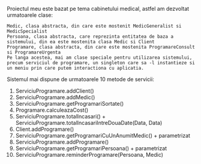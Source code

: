 Proiectul meu este bazat pe tema cabinetului medical, astfel am dezvoltat urmatoarele clase:

    Medic, clasa abstracta, din care este mostenit MedicGeneralist si MedicSpecialist
    Persoana, clasa abstracta, care reprezinta entitatea de baza a sistemului, din ea este mostenita clasa Medic si Client
    Programare, clasa abstracta, din care este mostenita ProgramareConsult si ProgramareUrgenta
    Pe langa acestea, mai am clase speciale pentru utilizarea sistemului, precum serviciul de programare, un singleton care sa -l instantieze si un meniu prin care putem interactiona cu aplicatia.

Sistemul mai dispune de urmatoarele 10 metode de servicii:
1. ServiciuProgramare.addClient()
2. ServiciuProgramare.addMedic()
3. ServiciuProgramare.getProgramariSortate()
4. Programare.calculeazaCost()
5. ServiciuProgramare.totalIncasari() + ServiciuProgramare.totalIncasariIntreDouaDate(Data, Data)
6. Client.addProgramare()
7. ServiciuProgramare.getProgramariCuUnAnumitMedic() + parametrizat
8. ServiciuProgramare.addProgramare()
9. ServiciuProgramare.getProgramariPersoana() + parametrizat
10. ServiciuProgramare.reminderProgramare(Persoana, Medic)
